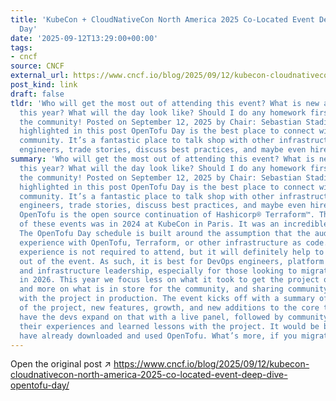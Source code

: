 ```yaml
---
title: 'KubeCon + CloudNativeCon North America 2025 Co-Located Event Deep Dive: OpenTofu
  Day'
date: '2025-09-12T13:29:00+00:00'
tags:
- cncf
source: CNCF
external_url: https://www.cncf.io/blog/2025/09/12/kubecon-cloudnativecon-north-america-2025-co-located-event-deep-dive-opentofu-day/
post_kind: link
draft: false
tldr: 'Who will get the most out of attending this event? What is new and different
  this year? What will the day look like? Should I do any homework first? Thanks to
  the community! Posted on September 12, 2025 by Chair: Sebastian Stadil CNCF projects
  highlighted in this post OpenTofu Day is the best place to connect with the OpenTofu
  community. It’s a fantastic place to talk shop with other infrastructure or platform
  engineers, trade stories, discuss best practices, and maybe even hire / be hired.'
summary: 'Who will get the most out of attending this event? What is new and different
  this year? What will the day look like? Should I do any homework first? Thanks to
  the community! Posted on September 12, 2025 by Chair: Sebastian Stadil CNCF projects
  highlighted in this post OpenTofu Day is the best place to connect with the OpenTofu
  community. It’s a fantastic place to talk shop with other infrastructure or platform
  engineers, trade stories, discuss best practices, and maybe even hire / be hired.
  OpenTofu is the open source continuation of Hashicorp® Terraform™. The very first
  of these events was in 2024 at KubeCon in Paris. It was an incredible place to start!
  The OpenTofu Day schedule is built around the assumption that the audience has prior
  experience with OpenTofu, Terraform, or other infrastructure as code. Having this
  experience is not required to attend, but it will definitely help to get the most
  out of the event. As such, it is best for DevOps engineers, platform engineers,
  and infrastructure leadership, especially for those looking to migrate from Terraform
  in 2026. This year we focus less on what it took to get the project off the ground,
  and more on what is in store for the community, and sharing community experiences
  with the project in production. The event kicks off with a summary of the progress
  of the project, new features, growth, and new additions to the core team. Then we
  have the devs expand on that with a live panel, followed by community members sharing
  their experiences and learned lessons with the project. It would be best if you
  have already downloaded and used OpenTofu. What’s more, if you migrated from Terraform.'
---
```

Open the original post ↗ https://www.cncf.io/blog/2025/09/12/kubecon-cloudnativecon-north-america-2025-co-located-event-deep-dive-opentofu-day/
